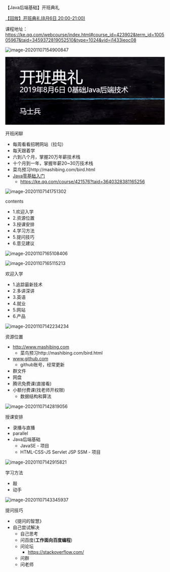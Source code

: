 【Java后端基础】开班典礼



[【回放】开班典礼(8月6日 20:00-21:00)](https://ke.qq.com/webcourse/index.html#course_id=423902&term_id=100505967&taid=3459372819052510&type=1024&vid=j1433ieoc08)



课程地址：https://ke.qq.com/webcourse/index.html#course_id=423902&term_id=100505967&taid=3459372819052510&type=1024&vid=j1433ieoc08



![image-20201107154900847](C:\Users\mfc\AppData\Roaming\Typora\typora-user-images\image-20201107154900847.png)

![图片](../image/image-20201107154900847.png)

开班闲聊

* 每周看看招聘网站（拉勾）
* 每天跟着学
* 六到八个月，掌握20万年薪技术栈
* 十个月到一年，掌握年薪20~30万技术栈
* 菜鸟预习http://mashibing.com/bird.html
* [Java零基础入门](https://ke.qq.com/course/421576)
  * https://ke.qq.com/course/421576?taid=3640328381165256





![image-20201107141751302](C:\Users\mfc\AppData\Roaming\Typora\typora-user-images\image-20201107141751302.png)

contents

* 1.欢迎入学
* 2.资源位置
* 3.授课安排
* 4.学习方法
* 5.提问技巧
* 6.意见建议

![image-20201107165108406](C:\Users\mfc\AppData\Roaming\Typora\typora-user-images\image-20201107165108406.png)

![image-20201107165115213](C:\Users\mfc\AppData\Roaming\Typora\typora-user-images\image-20201107165115213.png)

欢迎入学

- 1.追踪最新技术
- 2.多讲深讲
- 3.英语
- 4.就业
- 5.网站
- 6.产品



![image-20201107142234234](C:\Users\mfc\AppData\Roaming\Typora\typora-user-images\image-20201107142234234.png)



资源位置

- http://www.mashibing.com
  - 菜鸟预习http://mashibing.com/bird.html
- www.github.com
  - github账号，经常更新
- 群文件
- 网盘
- 腾讯免费课(直接看)
- 小额付费课(找老师开权限)
  - 数据结构和算法



![image-20201107142819056](C:\Users\mfc\AppData\Roaming\Typora\typora-user-images\image-20201107142819056.png)



授课安排

* 录播与直播
* parallel
* Java后端基础
  * JavaSE - 项目
  * HTML-CSS-JS Servlet JSP SSM - 项目



![image-20201107142915821](C:\Users\mfc\AppData\Roaming\Typora\typora-user-images\image-20201107142915821.png)



学习方法

* 敲
* 动手



![image-20201107143345937](C:\Users\mfc\AppData\Roaming\Typora\typora-user-images\image-20201107143345937.png)

提问技巧

* 《提问的智慧》
* 自己尝试解决
  * 自己思考
  * 问百度(**工作面向百度编程**)
  * 问论坛
    * https://stackoverflow.com/
  * 问群
  * 问老师

